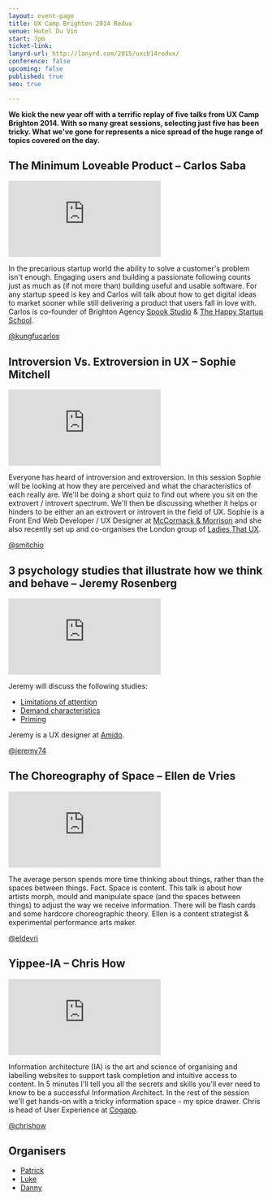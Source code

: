 ```yaml
---
layout: event-page  
title: UX Camp Brighton 2014 Redux
venue: Hotel Du Vin
start: 7pm
ticket-link: 
lanyrd-url: http://lanyrd.com/2015/uxcb14redux/
conference: false
upcoming: false
published: true
seo: true

---
```


**We kick the new year off with a terrific replay of five talks from UX Camp Brighton 2014. With so many great sessions, selecting just five has been tricky. What we've gone for represents a nice spread of the huge range of topics covered on the day.**

## The Minimum Loveable Product – Carlos Saba

<div class="responsive-height-limiter"><div class="embed-container hd"><iframe src="https://www.youtube.com/embed/hFF3E6B5ixk" frameborder="0" scrolling="no" allowfullscreen></iframe></div></div>

In the precarious startup world the ability to solve a customer's problem isn't enough. Engaging users and building a passionate following counts just as much as (if not more than) building useful and usable software. For any startup speed is key and Carlos will talk about how to get digital ideas to market sooner while still delivering a product that users fall in love with. Carlos is co–founder of Brighton Agency [Spook Studio](http://www.spookstudio.com/) & [The Happy Startup School](http://thehappystartupschool.com/). 

[@kungfucarlos](http://twitter.com/kungfucarlos)

## Introversion Vs. Extroversion in UX – Sophie Mitchell

<div class="responsive-height-limiter"><div class="embed-container hd"><iframe src="https://www.youtube.com/embed/ngWc3Wa_fWs" frameborder="0" scrolling="no" allowfullscreen></iframe></div></div>

Everyone has heard of introversion and extroversion. In this session Sophie will be looking at how they are perceived and what the characteristics of each really are. We'll be doing a short quiz to find out where you sit on the extrovert / introvert spectrum. We'll then be discussing whether it helps or hinders to be either an an extrovert or introvert in the field of UX. Sophie is a Front End Web Developer / UX Designer at [McCormack & Morrison](http://www.mccormackmorrison.com) and she also recently set up and co-organises the London group of [Ladies That UX](http://www.ladiesthatux.com/).

[@smitchio](https://twitter.com/smitchio)

## 3 psychology studies that illustrate how we think and behave – Jeremy Rosenberg

<div class="responsive-height-limiter"><div class="embed-container hd"><iframe src="https://www.youtube.com/embed/4L1FaCcRE54" frameborder="0" scrolling="no" allowfullscreen></iframe></div></div>

Jeremy will discuss the following studies:

- [Limitations of attention](http://link.springer.com/article/10.3758/BF03214339)
- [Demand characteristics](http://www.psych.upenn.edu/history/orne/orne1962amerpsychol776783.html)
- [Priming](http://www.epjournal.net/articles/human-vocabulary-use-as-display/)

Jeremy is a UX designer at [Amido](http://www.amido.com/).

[@jeremy74](http://twitter.com/Jeremy74)

## The Choreography of Space – Ellen de Vries

<div class="responsive-height-limiter"><div class="embed-container hd"><iframe src="https://www.youtube.com/embed/DZQrMqJcfm4" frameborder="0" scrolling="no" allowfullscreen></iframe></div></div>

The average person spends more time thinking about things, rather than the spaces between things. Fact. Space is content. This talk is about how artists morph, mould and manipulate space (and the spaces between things) to adjust the way we receive information. There will be flash cards and some hardcore choreographic theory. Ellen is a content strategist & experimental performance arts maker.

[@eldevri](http://twitter.com/eldevri)

## Yippee-IA – Chris How

<div class="responsive-height-limiter"><div class="embed-container hd"><iframe src="https://www.youtube.com/embed/TsH8y5fbfX8" frameborder="0" scrolling="no" allowfullscreen></iframe></div></div>

Information architecture (IA) is the art and science of organising and labelling websites to support task completion and intuitive access to content. In 5 minutes I'll tell you all the secrets and skills you'll ever need to know to be a successful Information Architect. In the rest of the session we'll get hands-on with a tricky information space - my spice drawer. Chris is head of User Experience at [Cogapp](http://www.cogapp.com/).

[@chrishow](http://twitter.com/chrishow)

## Organisers

- <a href="http://uxbrighton.org.uk/about/#patrick">Patrick</a>
- <a href="http://uxbrighton.org.uk/about/#luke">Luke</a>
- <a href="http://uxbrighton.org.uk/about/#danny">Danny</a>